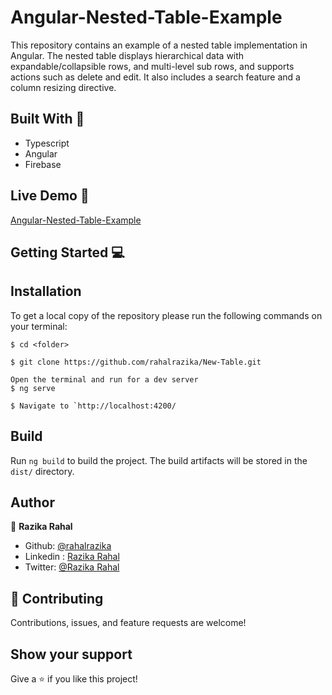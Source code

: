 # Angular-Nested-Table-Example
This repository contains an example of a nested table implementation in Angular. The nested table displays hierarchical data with expandable/collapsible rows, and multi-level sub rows, and supports actions such as delete and edit. It also includes a search feature and a column resizing directive.

## Built With 🔨
- Typescript
- Angular
- Firebase


## Live Demo 🚀
[Angular-Nested-Table-Example](newtable-7f7c4.firebaseapp.com)

## Getting Started 💻

## Installation

To get a local copy of the repository please run the following commands on your terminal:

```
$ cd <folder>
```

```
$ git clone https://github.com/rahalrazika/New-Table.git
```

```
Open the terminal and run for a dev server
$ ng serve
```
```
$ Navigate to `http://localhost:4200/
```
## Build

Run `ng build` to build the project. The build artifacts will be stored in the `dist/` directory.

## Author

👤 **Razika Rahal**

- Github: [@rahalrazika](https://github.com/rahalrazika)
- Linkedin : [Razika Rahal](https://www.linkedin.com/in/razika-rahal-85539bbb/)
- Twitter: [@Razika Rahal](https://twitter.com/RazikaRahal)


## 🤝 Contributing

Contributions, issues, and feature requests are welcome!

## Show your support

Give a ⭐️ if you like this project!
